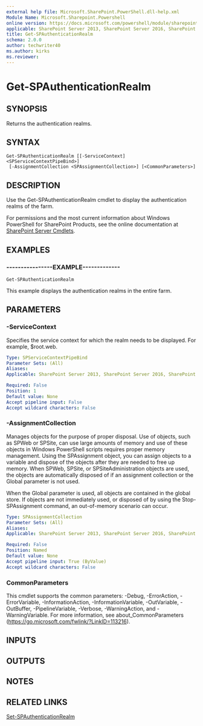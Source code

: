 ```yaml
---
external help file: Microsoft.SharePoint.PowerShell.dll-help.xml
Module Name: Microsoft.Sharepoint.Powershell
online version: https://docs.microsoft.com/powershell/module/sharepoint-server/get-spauthenticationrealm
applicable: SharePoint Server 2013, SharePoint Server 2016, SharePoint Server 2019
title: Get-SPAuthenticationRealm
schema: 2.0.0
author: techwriter40
ms.author: kirks
ms.reviewer:
---
```


# Get-SPAuthenticationRealm

## SYNOPSIS

Returns the authentication realms.

## SYNTAX

```
Get-SPAuthenticationRealm [[-ServiceContext] <SPServiceContextPipeBind>]
 [-AssignmentCollection <SPAssignmentCollection>] [<CommonParameters>]
```

## DESCRIPTION
Use the Get-SPAuthenticationRealm cmdlet to display the authentication realms of the farm.

For permissions and the most current information about Windows PowerShell for SharePoint Products, see the online documentation at [SharePoint Server Cmdlets](https://docs.microsoft.com/powershell/sharepoint/sharepoint-server/sharepoint-server-cmdlets).

## EXAMPLES

### ----------------EXAMPLE------------- 
```
Get-SPAuthenticationRealm
```

This example displays the authentication realms in the entire farm.

## PARAMETERS

### -ServiceContext
Specifies the service context for which the realm needs to be displayed.
For example, $root.web.

```yaml
Type: SPServiceContextPipeBind
Parameter Sets: (All)
Aliases: 
Applicable: SharePoint Server 2013, SharePoint Server 2016, SharePoint Server 2019

Required: False
Position: 1
Default value: None
Accept pipeline input: False
Accept wildcard characters: False
```

### -AssignmentCollection
Manages objects for the purpose of proper disposal.
Use of objects, such as SPWeb or SPSite, can use large amounts of memory and use of these objects in Windows PowerShell scripts requires proper memory management.
Using the SPAssignment object, you can assign objects to a variable and dispose of the objects after they are needed to free up memory.
When SPWeb, SPSite, or SPSiteAdministration objects are used, the objects are automatically disposed of if an assignment collection or the Global parameter is not used.

When the Global parameter is used, all objects are contained in the global store.
If objects are not immediately used, or disposed of by using the Stop-SPAssignment command, an out-of-memory scenario can occur.

```yaml
Type: SPAssignmentCollection
Parameter Sets: (All)
Aliases: 
Applicable: SharePoint Server 2013, SharePoint Server 2016, SharePoint Server 2019

Required: False
Position: Named
Default value: None
Accept pipeline input: True (ByValue)
Accept wildcard characters: False
```

### CommonParameters
This cmdlet supports the common parameters: -Debug, -ErrorAction, -ErrorVariable, -InformationAction, -InformationVariable, -OutVariable, -OutBuffer, -PipelineVariable, -Verbose, -WarningAction, and -WarningVariable. For more information, see about_CommonParameters (https://go.microsoft.com/fwlink/?LinkID=113216).

## INPUTS

## OUTPUTS

## NOTES

## RELATED LINKS

[Set-SPAuthenticationRealm](Set-SPAuthenticationRealm.md)

